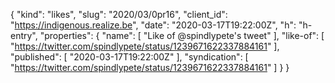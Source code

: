 {
  "kind": "likes",
  "slug": "2020/03/0pr16",
  "client_id": "https://indigenous.realize.be",
  "date": "2020-03-17T19:22:00Z",
  "h": "h-entry",
  "properties": {
    "name": [
      "Like of @spindlypete's tweet"
    ],
    "like-of": [
      "https://twitter.com/spindlypete/status/1239671622337884161"
    ],
    "published": [
      "2020-03-17T19:22:00Z"
    ],
    "syndication": [
      "https://twitter.com/spindlypete/status/1239671622337884161"
    ]
  }
}
